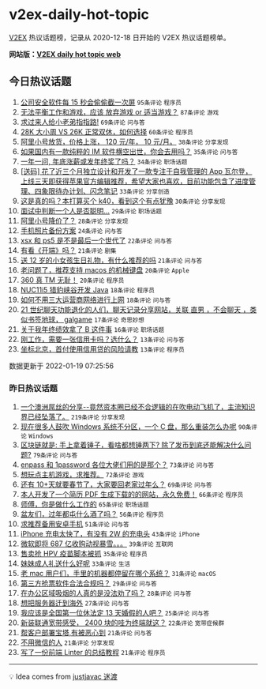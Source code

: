 # v2ex-daily-hot-topic

[V2EX](https://www.v2ex.com/) 热议话题榜，记录从 2020-12-18 日开始的 V2EX 热议话题榜单。

**网站版：[V2EX daily hot topic web](https://boojack.github.io/v2ex-daily-hot-topic-web/)**

## 今日热议话题

<!-- TODAY BEGIN -->

1. [公司安全软件每 15 秒会偷偷截一次屏](https://www.v2ex.com/t/829156) `95条评论` `程序员`
1. [无法平衡工作和游戏，应该 放弃游戏 or 适当游戏？](https://www.v2ex.com/t/829129) `87条评论` `游戏`
1. [求过来人给小老弟指指路!](https://www.v2ex.com/t/829139) `69条评论` `问与答`
1. [28K 大小周 VS 26K 正常双休，如何选择](https://www.v2ex.com/t/829203) `60条评论` `程序员`
1. [阿里小号放货，价格上涨， 120 元/年， 10 元/月。](https://www.v2ex.com/t/829151) `38条评论` `分享发现`
1. [如果国内有一款纯粹的 IM 软件横空出世，你会去用吗？](https://www.v2ex.com/t/829217) `35条评论` `问与答`
1. [一年一问, 年底涨薪或发年终奖了吗？](https://www.v2ex.com/t/829183) `34条评论` `职场话题`
1. [[送码] 花了近三个月独立设计和开发了一款专注于自我管理的 App 瓦尔登，上线三天即获得苹果官方编辑推荐，希望大家也喜欢，目前功能包含了进度管理、四象限待办计划、闪念笔记](https://www.v2ex.com/t/829145) `33条评论` `分享创造`
1. [这是真的吗？本打算买个 k40，看到这个有点犹豫](https://www.v2ex.com/t/829172) `30条评论` `分享发现`
1. [面试中判断一个人是否聪明...](https://www.v2ex.com/t/829140) `29条评论` `职场话题`
1. [阿里小号降价了？](https://www.v2ex.com/t/829195) `28条评论` `分享发现`
1. [手机照片备份方案](https://www.v2ex.com/t/829120) `24条评论` `问与答`
1. [xsx 和 ps5 是不是最后一个世代了](https://www.v2ex.com/t/829119) `22条评论` `问与答`
1. [有看《开端》吗？](https://www.v2ex.com/t/829205) `21条评论` `剧集`
1. [送 12 岁的小女孩生日礼物，有什么推荐的吗](https://www.v2ex.com/t/829198) `21条评论` `问与答`
1. [老问题了，推荐支持 macos 的机械键盘](https://www.v2ex.com/t/829200) `20条评论` `Apple`
1. [360 真 TM 无耻！](https://www.v2ex.com/t/829178) `20条评论` `程序员`
1. [NUC11i5 猎豹峡谷开发 Java](https://www.v2ex.com/t/829135) `18条评论` `程序员`
1. [如何不用三大运营商网络进行上网](https://www.v2ex.com/t/829126) `18条评论` `问与答`
1. [21 世纪聊天功能退化的人们，聊天记录分享网站，关联 直男 ，不会聊天 ，类似书签地球， galgame](https://www.v2ex.com/t/829212) `17条评论` `奇思妙想`
1. [关于我年终绩效拿了 B 这件事](https://www.v2ex.com/t/829222) `16条评论` `职场话题`
1. [刚工作，需要一张信用卡吗？选什么？](https://www.v2ex.com/t/829218) `13条评论` `问与答`
1. [坐标北京，首付使用信用贷的风险请教](https://www.v2ex.com/t/829177) `13条评论` `程序员`

数据更新于 2022-01-19 07:25:56

<!-- TODAY END -->

### 昨日热议话题

<!-- YESTERDAY BEGIN -->

1. [一个澳洲屌丝的分享--竟然资本圈已经不合逻辑的在吹电动飞机了，主流知识界已经坠落了。](https://www.v2ex.com/t/828898) `219条评论` `分享发现`
1. [现在很多人鼓吹 Windows 系统不分区，一个 C 盘，那么重装怎么办呢](https://www.v2ex.com/t/829023) `90条评论` `Windows`
1. [区块链就是: 手上拿着锤子，看啥都想锤两下? 除了发币到底还能解决什么问题?](https://www.v2ex.com/t/829011) `79条评论` `问与答`
1. [enpass 和 1password 各位大佬们用的是那个？](https://www.v2ex.com/t/828943) `73条评论` `问与答`
1. [想玩点主机游戏，求推荐。](https://www.v2ex.com/t/828894) `72条评论` `游戏`
1. [还有 10+天就要春节了，大家要回老家过年么？](https://www.v2ex.com/t/828978) `69条评论` `问与答`
1. [本人开发了一个简历 PDF 生成下载的的网站，永久免费！](https://www.v2ex.com/t/828933) `66条评论` `程序员`
1. [师傅，你是做什么工作的](https://www.v2ex.com/t/829048) `65条评论` `职场话题`
1. [盆友们，过年都屯什么酒了吗？](https://www.v2ex.com/t/828996) `56条评论` `程序员`
1. [求推荐备用安卓手机](https://www.v2ex.com/t/828954) `51条评论` `问与答`
1. [iPhone 充电太快了，有没有 2W 的充电头](https://www.v2ex.com/t/829038) `43条评论` `iPhone`
1. [微软即将 687 亿收购动视暴雪。。。](https://www.v2ex.com/t/829075) `39条评论` `互联网`
1. [售卖抢 HPV 疫苗脚本被抓](https://www.v2ex.com/t/828944) `35条评论` `程序员`
1. [妹妹成人礼送什么好呢](https://www.v2ex.com/t/829027) `33条评论` `生活`
1. [老 mac 用户们，手里的机器都停留在哪个系统？](https://www.v2ex.com/t/829019) `31条评论` `macOS`
1. [第三方抢票软件合法合规吗？](https://www.v2ex.com/t/828987) `29条评论` `问与答`
1. [在办公区域吸烟的人真的是没法劝了吗？](https://www.v2ex.com/t/828925) `28条评论` `问与答`
1. [想把服务器迁到海外](https://www.v2ex.com/t/828904) `27条评论` `问与答`
1. [我应该是全国第一位休法定 13 天婚假的人吧？](https://www.v2ex.com/t/829031) `25条评论` `问与答`
1. [新装联通宽带感受， 2400 块的哇为终端就这？](https://www.v2ex.com/t/828962) `22条评论` `宽带症候群`
1. [帮客户部署宝塔,有被恶心到](https://www.v2ex.com/t/829058) `21条评论` `问与答`
1. [不用微信的人](https://www.v2ex.com/t/829045) `21条评论` `分享发现`
1. [写了一份前端 Linter 的总结教程](https://www.v2ex.com/t/829010) `21条评论` `程序员`

<!-- YESTERDAY END -->

---

💡 Idea comes from [justjavac 迷渡](https://github.com/justjavac/)
